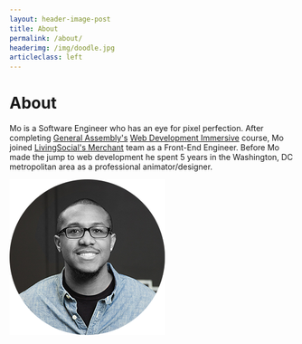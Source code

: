 ```yaml
---
layout: header-image-post
title: About
permalink: /about/
headerimg: /img/doodle.jpg
articleclass: left
---
```

# About
Mo is a Software Engineer who has an eye for pixel perfection. After completing [General Assembly's](https://generalassemb.ly) [Web Development Immersive](https://generalassemb.ly/education/web-development-immersive) course, Mo joined [LivingSocial's Merchant](https://merchant.livingsocial.com/welcome) team as a Front-End Engineer. Before Mo made the jump to web development he spent 5 years in the Washington, DC metropolitan area as a professional animator/designer.

<img src="/img/headshot.png">

<!-- <div>
Feel free to check out my <a href="/resume/lindo.pdf" target="_blank">résumé</a> if that's wahat you're into.
</div> -->
